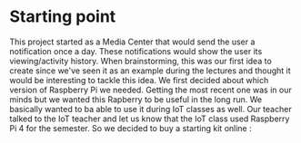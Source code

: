 # Starting point
This project started as a Media Center that would send the user a notification once a day. These notifications would show the user its viewing/activity history. When brainstorming, this was our first idea to create since we've seen it as an example during the lectures and thought it would be interesting to tackle this idea. We first decided about which version of Raspberry Pi we needed. Getting the most recent one was in our minds but we wanted this Rapberry to be useful in the long run. We basically wanted to ba able to use it during IoT classes as well. Our teacher talked to the IoT teacher and let us know that the IoT class used Raspberry Pi 4 for the semester. So we decided to buy a starting kit online : 
